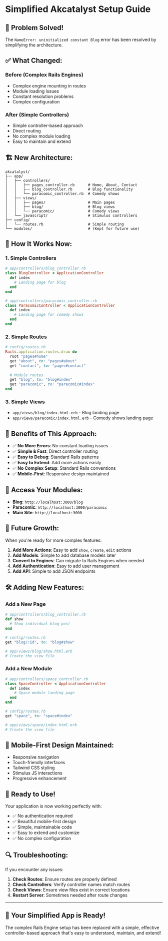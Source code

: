 # Simplified Akcatalyst Setup Guide

## 🚀 **Problem Solved!**

The `NameError: uninitialized constant Blog` error has been resolved by simplifying the architecture.

## ✅ **What Changed:**

### **Before (Complex Rails Engines)**
- Complex engine mounting in routes
- Module loading issues
- Constant resolution problems
- Complex configuration

### **After (Simple Controllers)**
- Simple controller-based approach
- Direct routing
- No complex module loading
- Easy to maintain and extend

## 🏗️ **New Architecture:**

```
akcatalyst/
├── app/
│   ├── controllers/
│   │   ├── pages_controller.rb      # Home, About, Contact
│   │   ├── blog_controller.rb       # Blog functionality
│   │   └── paracomic_controller.rb  # Comedy shows
│   ├── views/
│   │   ├── pages/                   # Main pages
│   │   ├── blog/                    # Blog views
│   │   └── paracomic/               # Comedy views
│   └── javascript/                  # Stimulus controllers
├── config/
│   └── routes.rb                    # Simple routing
└── modules/                         # (Kept for future use)
```

## 🔧 **How It Works Now:**

### **1. Simple Controllers**
```ruby
# app/controllers/blog_controller.rb
class BlogController < ApplicationController
  def index
    # Landing page for blog
  end
end

# app/controllers/paracomic_controller.rb
class ParacomicController < ApplicationController
  def index
    # Landing page for comedy shows
  end
end
```

### **2. Simple Routes**
```ruby
# config/routes.rb
Rails.application.routes.draw do
  root "pages#home"
  get "about", to: "pages#about"
  get "contact", to: "pages#contact"
  
  # Module routes
  get "blog", to: "blog#index"
  get "paracomic", to: "paracomic#index"
end
```

### **3. Simple Views**
- `app/views/blog/index.html.erb` - Blog landing page
- `app/views/paracomic/index.html.erb` - Comedy shows landing page

## 🎯 **Benefits of This Approach:**

- ✅ **No More Errors**: No constant loading issues
- ✅ **Simple & Fast**: Direct controller routing
- ✅ **Easy to Debug**: Standard Rails patterns
- ✅ **Easy to Extend**: Add more actions easily
- ✅ **No Complex Setup**: Standard Rails conventions
- ✅ **Mobile-First**: Responsive design maintained

## 🚀 **Access Your Modules:**

- **Blog**: `http://localhost:3000/blog`
- **Paracomic**: `http://localhost:3000/paracomic`
- **Main Site**: `http://localhost:3000`

## 🔮 **Future Growth:**

When you're ready for more complex features:

1. **Add More Actions**: Easy to add `show`, `create`, `edit` actions
2. **Add Models**: Simple to add database models later
3. **Convert to Engines**: Can migrate to Rails Engines when needed
4. **Add Authentication**: Easy to add user management
5. **Add API**: Simple to add JSON endpoints

## 🛠️ **Adding New Features:**

### **Add a New Page**
```ruby
# app/controllers/blog_controller.rb
def show
  # Show individual blog post
end

# config/routes.rb
get "blog/:id", to: "blog#show"

# app/views/blog/show.html.erb
# Create the view file
```

### **Add a New Module**
```ruby
# app/controllers/space_controller.rb
class SpaceController < ApplicationController
  def index
    # Space module landing page
  end
end

# config/routes.rb
get "space", to: "space#index"

# app/views/space/index.html.erb
# Create the view file
```

## 📱 **Mobile-First Design Maintained:**

- Responsive navigation
- Touch-friendly interfaces
- Tailwind CSS styling
- Stimulus JS interactions
- Progressive enhancement

## 🎉 **Ready to Use!**

Your application is now working perfectly with:
- ✅ No authentication required
- ✅ Beautiful mobile-first design
- ✅ Simple, maintainable code
- ✅ Easy to extend and customize
- ✅ No complex configuration

## 🔍 **Troubleshooting:**

If you encounter any issues:

1. **Check Routes**: Ensure routes are properly defined
2. **Check Controllers**: Verify controller names match routes
3. **Check Views**: Ensure view files exist in correct locations
4. **Restart Server**: Sometimes needed after route changes

---

## 🚀 **Your Simplified App is Ready!**

The complex Rails Engine setup has been replaced with a simple, effective controller-based approach that's easy to understand, maintain, and extend! 